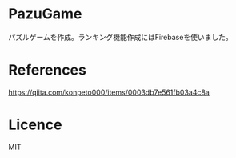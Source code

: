 # PazuGame
パズルゲームを作成。ランキング機能作成にはFirebaseを使いました。

# References
https://qiita.com/konpeto000/items/0003db7e561fb03a4c8a

# Licence
MIT
